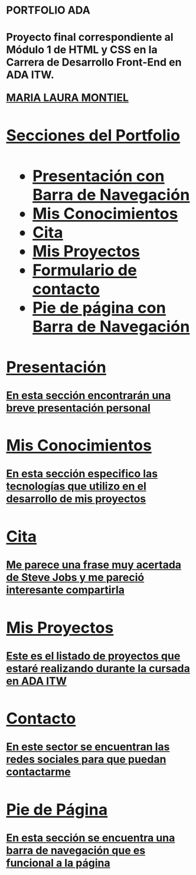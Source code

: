 <h1> PORTFOLIO ADA <h1>

Proyecto final correspondiente al Módulo 1 de HTML y CSS en la Carrera de Desarrollo Front-End en ADA ITW.

<a href="https://lauramont90.github.io/portfolio-ada/" target="_blank"/> MARIA LAURA MONTIEL

<h2>Secciones del Portfolio<h2>
<ul>
  <li>Presentación con Barra de Navegación</li>
  <li>Mis Conocimientos</li>
  <li>Cita</li>
  <li>Mis Proyectos</li>
  <li>Formulario de contacto</li>
  <li>Pie de página con Barra de Navegación</li>
 </ul>
  
  <h2>Presentación</h2>
  En esta sección encontrarán una breve presentación personal
  
  <h2>Mis Conocimientos</h2>
  En esta sección especifico las tecnologías que utilizo en el desarrollo de mis proyectos
  
  <h2>Cita</h2>
  Me parece una frase muy  acertada de Steve Jobs y me pareció interesante compartirla
  
  <h2>Mis Proyectos</h2>
  Este es el listado de proyectos que estaré realizando durante la cursada en ADA ITW
  
  <h2>Contacto</h2>
  En este sector se encuentran las redes sociales para que puedan contactarme
  
  <h2>Pie de Página</h2>
  En esta sección se encuentra una barra de navegación que es funcional a la página

